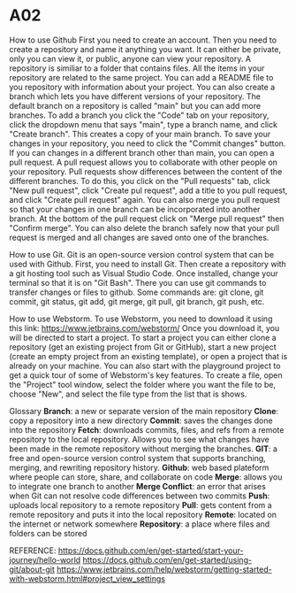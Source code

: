 # A02
How to use Github
First you need to create an account. Then you need to create a repository and name it anything you want. It can either be private, only you can view it, or public, anyone can view your repository. A repository is similiar to a folder that contains files. All the items in your repository are related to the same project. You can add a README file to you repository with information about your project. You can also create a branch which lets you have different versions of your repository. The default branch on a repository is called "main" but you can add more branches. To add a branch you click the "Code" tab on your repository, click the dropdown menu that says "main", type a branch name, and click "Create branch". This creates a copy of your main branch. To save your changes in your repository, you need to click the "Commit changes" button. If you can changes in a different branch other than main, you can open a pull request. A pull request allows you to collaborate with other people on your repository. Pull requests show differences between the content of the different branches. To do this, you click on the "Pull requests" tab, click "New pull request", click "Create pul request", add a title to you pull request, and click "Create pull request" again. You can also merge you pull request so that your changes in one branch can be incorporated into another branch. At the bottom of the pull request click on "Merge pull request" then "Confirm merge". You can also delete the branch safely now that your pull request is merged and all changes are saved onto one of the branches. 

How to use Git.
Git is an open-source version control system that can be used with Github. First, you need to install Git. Then create a repository with a git hosting tool such as Visual Studio Code. Once installed, change your terminal so that it is on "Git Bash". There you can use git commands to transfer changes or files to github. Some commands are: git clone, git commit, git status, git add, git merge, git pull, git branch, git push, etc. 

How to use Webstorm.
To use Webstorm, you need to download it using this link: https://www.jetbrains.com/webstorm/
Once you download it, you will be directed to start a project. To start a project you can either clone a repository (get an existing project from Git or GitHub), start a new project (create an empty project from an existing template), or open a project that is already on your machine. You can also start with the playground project to get a quick tour of some of Webstorm's key features. To create a file, open the "Project" tool window, select the folder where you want the file to be, choose "New", and select the file type from the list that is shows. 

Glossary
**Branch**: a new or separate version of the main repository 
**Clone**: copy a repository into a new directory
**Commit**: saves the changes done into the repository 
**Fetch**: downloads commits, files, and refs from a remote repository to the local repository. Allows you to see what changes have been made in the remote repository without merging the branches.
**GIT**: a free and open-source version control system that supports branching, merging, and rewriting repository history. 
**Github**: web based plateform where people can store, share, and collaborate on code
**Merge**: allows you to integrate one branch to another 
**Merge Conflict**: an error that arises when Git can not resolve code differences between two commits
**Push**: uploads local repository to a remote repository
**Pull**: gets content from a remote repository and puts it into the local repository
**Remote**: located on the internet or network somewhere
**Repository**: a place where files and folders can be stored

REFERENCE:
https://docs.github.com/en/get-started/start-your-journey/hello-world
https://docs.github.com/en/get-started/using-git/about-git
https://www.jetbrains.com/help/webstorm/getting-started-with-webstorm.html#project_view_settings
